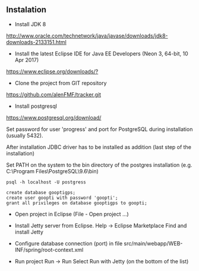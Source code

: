 ﻿## Instalation  

* Install JDK 8

<http://www.oracle.com/technetwork/java/javase/downloads/jdk8-downloads-2133151.html>

* Install the latest Eclipse IDE for Java EE Developers (Neon 3, 64-bit, 10 Apr 2017)

<https://www.eclipse.org/downloads/?>

* Clone the project from GIT repository

<https://github.com/alenFMF/tracker.git>

* Install postgresql

<https://www.postgresql.org/download/>

Set password for user 'progress' and port for PostgreSQL during installation (usually 5432).

After installation JDBC driver has to be installed as addition (last step of the installation)

Set PATH on the system to the bin directory of the postgres installation (e.g.
C:\Program Files\PostgreSQL\9.6\bin)

```
psql -h localhost -U postgress
```

```
create database gooptigps;
create user goopti with password 'goopti';
grant all privileges on database gooptigps to goopti;
```

* Open project in Eclipse (File - Open project ...)

* Install Jetty server from Eclipse.
Help -> Eclipse Marketplace
Find and install Jetty

* Configure database connection (port) in file src/main/webapp/WEB-INF/spring/root-context.xml

* Run project
Run -> Run
Select Run with Jetty (on the bottom of the list)


